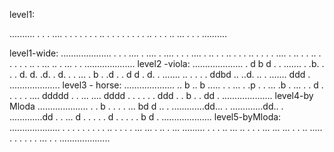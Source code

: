 level1:

..........
.        .
. .... . .
.    . . .
. .. . . .
.    . . .
. .. .   .
. .. ... .
.        .
..........

level1-wide:
....................
.                  .
. .... . .... . ....
.    . . .... . .. .
. .. . .      . .. .
.    . . .... . .. .
. .. . .      .    .
. .. . ... .. .  ...
.                  .
....................
level2 -viola:
....................
.  d  b          d .
. ....... .   .b.  .
. . d. d.  .d.  . d.
. . ... . b .   .d .
.  d  d      .    d.
. ....... .. .   . .
. ddbd    .. ..d. ..
. .......    ddd   .
....................
level3 - horse:
....................
.. b    ..  b  .....
.   . ...   .  .p  .
. ...  .b  .   ... .
. d  .    .        .
. .   ....   ddddd .
. ... ....   dddd  .
. . . .  .   ddd   .
.  b  .  .   dd    .
....................
level4-by Mloda
....................
.  .   b .      .  .
. ...    bd     d ..
. .............dd...
.  .............dd..
. .............dd  .
. ...   d       .  .
.  .   .    d    . .
.     . .   b  d   .
....................
level5-byMloda:
....................
.   .            . .
. . .  .     . ..  .
. . . ...   ... . ..
. ... ......... .  .
.     .. ... ..    .
. .    ... ... ... .
.  ..   ..... .  . .
. . .    ...  .    .
....................
